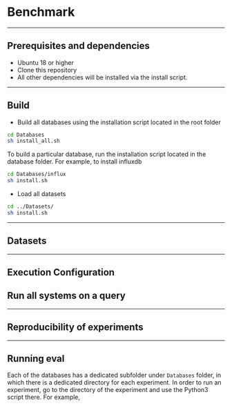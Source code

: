 # Benchmark

___
## Prerequisites and dependencies

- Ubuntu 18 or higher
- Clone this repository
- All other dependencies will be installed via the install script.

___
## Build

- Build all databases using the installation script located in the root folder

```bash
cd Databases
sh install_all.sh
```

To build a particular database, run the installation script located in the database folder. For example, to install influxdb

```bash
cd Databases/influx
sh install.sh
```

- Load all datasets

```bash
cd ../Datasets/
sh install.sh
```
___
## Datasets

___
## Execution Configuration

## Run all systems on a query

___
## Reproducibility of experiments


___
## Running eval

Each of the databases has a dedicated subfolder under `Databases` folder, in which there is a dedicated directory for each experiment. In order to run an experiment, go to the directory of the experiment and use the Python3 script there. For example,

